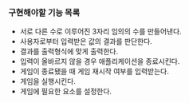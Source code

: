 ### 구현해야할 기능 목록

- 서로 다른 수로 이루어진 3자리 임의의 수를 만들어낸다.
- 사용자로부터 입력받은 값의 결과를 판단한다.
- 결과를 출력형식에 맞게 출력한다.
- 입력이 올바르지 않을 경우 애플리케이션을 종료시킨다.
- 게임이 종료됐을 때 게임 재시작 여부를 입력받는다.
- 게임을 실행시킨다.
- 게임에 필요한 요소를 설정한다.